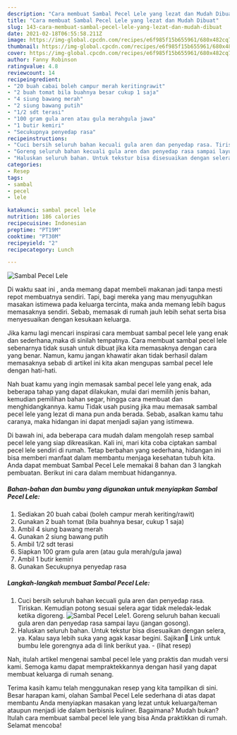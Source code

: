 ```yaml
---
description: "Cara membuat Sambal Pecel Lele yang lezat dan Mudah Dibuat"
title: "Cara membuat Sambal Pecel Lele yang lezat dan Mudah Dibuat"
slug: 143-cara-membuat-sambal-pecel-lele-yang-lezat-dan-mudah-dibuat
date: 2021-02-18T06:55:58.211Z
image: https://img-global.cpcdn.com/recipes/e6f985f15b655961/680x482cq70/sambal-pecel-lele-foto-resep-utama.jpg
thumbnail: https://img-global.cpcdn.com/recipes/e6f985f15b655961/680x482cq70/sambal-pecel-lele-foto-resep-utama.jpg
cover: https://img-global.cpcdn.com/recipes/e6f985f15b655961/680x482cq70/sambal-pecel-lele-foto-resep-utama.jpg
author: Fanny Robinson
ratingvalue: 4.8
reviewcount: 14
recipeingredient:
- "20 buah cabai boleh campur merah keritingrawit"
- "2 buah tomat bila buahnya besar cukup 1 saja"
- "4 siung bawang merah"
- "2 siung bawang putih"
- "1/2 sdt terasi"
- "100 gram gula aren atau gula merahgula jawa"
- "1 butir kemiri"
- "Secukupnya penyedap rasa"
recipeinstructions:
- "Cuci bersih seluruh bahan kecuali gula aren dan penyedap rasa. Tiriskan. Kemudian potong sesuai selera agar tidak meledak-ledak ketika digoreng."
- "Goreng seluruh bahan kecuali gula aren dan penyedap rasa sampai layu (jangan gosong)."
- "Haluskan seluruh bahan. Untuk tekstur bisa disesuaikan dengan selera, ya. Kalau saya lebih suka yang agak kasar begini. Sajikan🤗 Link untuk bumbu lele gorengnya ada di link berikut yaa.           (lihat resep)"
categories:
- Resep
tags:
- sambal
- pecel
- lele

katakunci: sambal pecel lele 
nutrition: 186 calories
recipecuisine: Indonesian
preptime: "PT19M"
cooktime: "PT30M"
recipeyield: "2"
recipecategory: Lunch

---
```



![Sambal Pecel Lele](https://img-global.cpcdn.com/recipes/e6f985f15b655961/680x482cq70/sambal-pecel-lele-foto-resep-utama.jpg)

Di waktu  saat ini , anda memang dapat membeli makanan jadi tanpa mesti repot membuatnya sendiri. Tapi, bagi mereka yang mau menyuguhkan masakan istimewa pada keluarga tercinta, maka anda memang lebih bagus memasaknya sendiri. Sebab, memasak di rumah jauh lebih sehat serta bisa menyesuaikan dengan kesukaan keluarga.

Jika kamu lagi mencari inspirasi cara membuat sambal pecel lele yang enak dan sederhana,maka di sinilah tempatnya. Cara membuat sambal pecel lele  sebenarnya tidak susah untuk dibuat jika kita memasaknya dengan cara yang benar. Namun, kamu jangan khawatir akan tidak berhasil dalam memasaknya 
sebab di artikel ini kita akan mengupas sambal pecel lele dengan hati-hati.  



Nah buat kamu yang ingin memasak sambal pecel lele yang enak, ada beberapa tahap yang dapat dilakukan, mulai dari memilih jenis bahan, kemudian pemilihan bahan segar, hingga cara membuat dan menghidangkannya. kamu Tidak usah pusing jika mau memasak sambal pecel lele yang lezat di mana pun anda berada. Sebab, asalkan kamu  tahu caranya, maka hidangan ini dapat menjadi sajian yang istimewa.

Di bawah ini, ada beberapa cara mudah dalam mengolah resep sambal pecel lele yang siap dikreasikan. Kali ini, mari kita coba ciptakan sambal pecel lele sendiri di rumah. Tetap berbahan yang sederhana, hidangan ini bisa memberi manfaat dalam membantu menjaga kesehatan tubuh kita. Anda dapat membuat Sambal Pecel Lele memakai 8 bahan dan 3 langkah pembuatan. Berikut ini cara dalam membuat hidangannya.

<!--inarticleads1-->

##### Bahan-bahan dan bumbu yang digunakan untuk menyiapkan Sambal Pecel Lele:

1. Sediakan 20 buah cabai (boleh campur merah keriting/rawit)
1. Gunakan 2 buah tomat (bila buahnya besar, cukup 1 saja)
1. Ambil 4 siung bawang merah
1. Gunakan 2 siung bawang putih
1. Ambil 1/2 sdt terasi
1. Siapkan 100 gram gula aren (atau gula merah/gula jawa)
1. Ambil 1 butir kemiri
1. Gunakan Secukupnya penyedap rasa




<!--inarticleads2-->

##### Langkah-langkah membuat Sambal Pecel Lele:

1. Cuci bersih seluruh bahan kecuali gula aren dan penyedap rasa. Tiriskan. Kemudian potong sesuai selera agar tidak meledak-ledak ketika digoreng.
<img src="https://img-global.cpcdn.com/steps/fc37976ef36fc8c5/160x128cq70/sambal-pecel-lele-langkah-memasak-1-foto.jpg" alt="Sambal Pecel Lele">1. Goreng seluruh bahan kecuali gula aren dan penyedap rasa sampai layu (jangan gosong).
1. Haluskan seluruh bahan. Untuk tekstur bisa disesuaikan dengan selera, ya. Kalau saya lebih suka yang agak kasar begini. Sajikan🤗 Link untuk bumbu lele gorengnya ada di link berikut yaa. -           (lihat resep)




Nah, itulah artikel mengenai  sambal pecel lele  yang praktis dan mudah versi kami. Semoga kamu dapat mempraktekkannya dengan hasil yang dapat membuat keluarga di rumah senang. 

Terima kasih kamu telah menggunakan resep yang kita tampilkan di sini. Besar harapan kami, olahan  Sambal Pecel Lele sederhana di atas dapat membantu Anda menyiapkan masakan yang lezat untuk keluarga/teman ataupun menjadi ide dalam berbisnis kuliner. Bagaimana? Mudah bukan? Itulah cara membuat sambal pecel lele yang bisa Anda praktikkan di rumah. Selamat mencoba!

